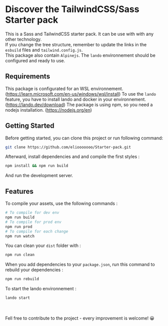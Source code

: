 # Discover the TailwindCSS/Sass Starter pack

This is a Sass and TailwindCSS starter pack. It can be use with with any other technology.   
If you change the tree structure, remember to update the links in the `esbuild` files and `tailwind.config.js`.  
This package also contain `Alpinejs`. The `lando` environnement should be configured and ready to use.

## Requirements

This package is configurated for an WSL environnement. (https://learn.microsoft.com/en-us/windows/wsl/install)
To use the `lando` feature, you have to install lando and docker in your environnement. (https://lando.dev/download)
The package is using npm, so you need a nodejs installation. (https://nodejs.org/en)

## Getting Started

Before getting started, you can clone this project or run following command:  
```bash
git clone https://github.com/eliooooooo/Starter-pack.git
```
Afterward, install dependencies and and compile the first styles :
```bash
npm install && npm run build
```
And run the development server.

## Features

To compile your assets, use the following commands :
```bash
# To compile for dev env
npm run build
# To compile for prod env
npm run prod
# To compile for each change 
npm run watch
```
You can clean your `dist` folder with :
```bash
npm run clean
```
When you add dependencies to your `package.json`, run this command to rebuild your dependencies :
```bash
npm run rebuild
```
To start the lando environnement :
```bash
lando start
```

<br />
<br />
Fell free to contribute to the project - every improvement is welcome! 😀 
